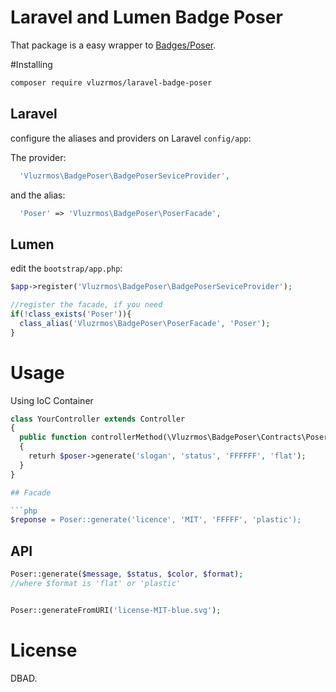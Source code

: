 # Laravel and Lumen Badge Poser 
That package is a easy wrapper to [Badges/Poser](https://github.com/badges/poser).

#Installing

```bash
composer require vluzrmos/laravel-badge-poser
```
## Laravel
configure the aliases and providers on Laravel `config/app`:

The provider:
```php
  'Vluzrmos\BadgePoser\BadgePoserSeviceProvider',
```

and the alias:

```php
  'Poser' => 'Vluzrmos\BadgePoser\PoserFacade',
```

## Lumen

edit the `bootstrap/app.php`:

```php
$app->register('Vluzrmos\BadgePoser\BadgePoserSeviceProvider');

//register the facade, if you need
if(!class_exists('Poser')){
  class_alias('Vluzrmos\BadgePoser\PoserFacade', 'Poser');
}
```

# Usage

Using IoC Container

```php
class YourController extends Controller
{
  public function controllerMethod(\Vluzrmos\BadgePoser\Contracts\Poser $poser)
  {
    returh $poser->generate('slogan', 'status', 'FFFFFF', 'flat');
  }
} 

## Facade

```php
$reponse = Poser::generate('licence', 'MIT', 'FFFFF', 'plastic');
```

## API

```php
Poser::generate($message, $status, $color, $format);
//where $format is 'flat' or 'plastic'


Poser::generateFromURI('license-MIT-blue.svg');
```

# License

DBAD.
